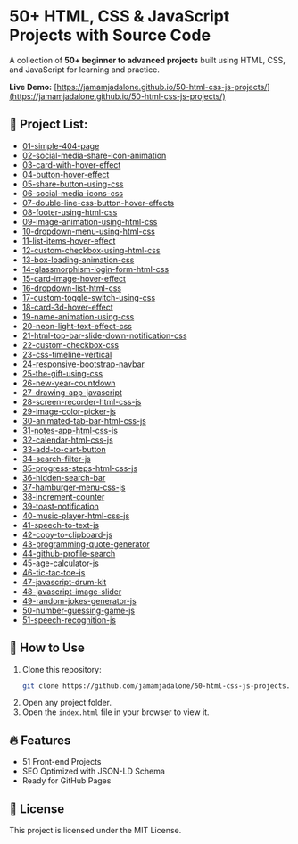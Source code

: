 # 50+ HTML, CSS & JavaScript Projects with Source Code

A collection of **50+ beginner to advanced projects** built using HTML, CSS, and JavaScript for learning and practice.

**Live Demo:** [https://jamamjadalone.github.io/50-html-css-js-projects/](https://jamamjadalone.github.io/50-html-css-js-projects/)

## 📂 Project List:
- [01-simple-404-page](./01-simple-404-page/)
- [02-social-media-share-icon-animation](./02-social-media-share-icon-animation/)
- [03-card-with-hover-effect](./03-card-with-hover-effect/)
- [04-button-hover-effect](./04-button-hover-effect/)
- [05-share-button-using-css](./05-share-button-using-css/)
- [06-social-media-icons-css](./06-social-media-icons-css/)
- [07-double-line-css-button-hover-effects](./07-double-line-css-button-hover-effects/)
- [08-footer-using-html-css](./08-footer-using-html-css/)
- [09-image-animation-using-html-css](./09-image-animation-using-html-css/)
- [10-dropdown-menu-using-html-css](./10-dropdown-menu-using-html-css/)
- [11-list-items-hover-effect](./11-list-items-hover-effect/)
- [12-custom-checkbox-using-html-css](./12-custom-checkbox-using-html-css/)
- [13-box-loading-animation-css](./13-box-loading-animation-css/)
- [14-glassmorphism-login-form-html-css](./14-glassmorphism-login-form-html-css/)
- [15-card-image-hover-effect](./15-card-image-hover-effect/)
- [16-dropdown-list-html-css](./16-dropdown-list-html-css/)
- [17-custom-toggle-switch-using-css](./17-custom-toggle-switch-using-css/)
- [18-card-3d-hover-effect](./18-card-3d-hover-effect/)
- [19-name-animation-using-css](./19-name-animation-using-css/)
- [20-neon-light-text-effect-css](./20-neon-light-text-effect-css/)
- [21-html-top-bar-slide-down-notification-css](./21-html-top-bar-slide-down-notification-css/)
- [22-custom-checkbox-css](./22-custom-checkbox-css/)
- [23-css-timeline-vertical](./23-css-timeline-vertical/)
- [24-responsive-bootstrap-navbar](./24-responsive-bootstrap-navbar/)
- [25-the-gift-using-css](./25-the-gift-using-css/)
- [26-new-year-countdown](./26-new-year-countdown/)
- [27-drawing-app-javascript](./27-drawing-app-javascript/)
- [28-screen-recorder-html-css-js](./28-screen-recorder-html-css-js/)
- [29-image-color-picker-js](./29-image-color-picker-js/)
- [30-animated-tab-bar-html-css-js](./30-animated-tab-bar-html-css-js/)
- [31-notes-app-html-css-js](./31-notes-app-html-css-js/)
- [32-calendar-html-css-js](./32-calendar-html-css-js/)
- [33-add-to-cart-button](./33-add-to-cart-button/)
- [34-search-filter-js](./34-search-filter-js/)
- [35-progress-steps-html-css-js](./35-progress-steps-html-css-js/)
- [36-hidden-search-bar](./36-hidden-search-bar/)
- [37-hamburger-menu-css-js](./37-hamburger-menu-css-js/)
- [38-increment-counter](./38-increment-counter/)
- [39-toast-notification](./39-toast-notification/)
- [40-music-player-html-css-js](./40-music-player-html-css-js/)
- [41-speech-to-text-js](./41-speech-to-text-js/)
- [42-copy-to-clipboard-js](./42-copy-to-clipboard-js/)
- [43-programming-quote-generator](./43-programming-quote-generator/)
- [44-github-profile-search](./44-github-profile-search/)
- [45-age-calculator-js](./45-age-calculator-js/)
- [46-tic-tac-toe-js](./46-tic-tac-toe-js/)
- [47-javascript-drum-kit](./47-javascript-drum-kit/)
- [48-javascript-image-slider](./48-javascript-image-slider/)
- [49-random-jokes-generator-js](./49-random-jokes-generator-js/)
- [50-number-guessing-game-js](./50-number-guessing-game-js/)
- [51-speech-recognition-js](./51-speech-recognition-js/)

## 🚀 How to Use
1. Clone this repository:
   ```bash
   git clone https://github.com/jamamjadalone/50-html-css-js-projects.git
   ```
2. Open any project folder.
3. Open the `index.html` file in your browser to view it.

## 🔥 Features
- 51 Front-end Projects
- SEO Optimized with JSON-LD Schema
- Ready for GitHub Pages

## 📜 License
This project is licensed under the MIT License.
